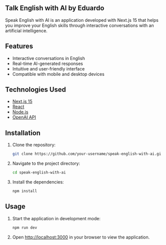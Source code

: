 ## Talk English with AI by Eduardo

Speak English with AI is an application developed with Next.js 15 that helps you improve your English skills through interactive conversations with an artificial intelligence.

## Features

- Interactive conversations in English
- Real-time AI-generated responses
- Intuitive and user-friendly interface
- Compatible with mobile and desktop devices

## Technologies Used

- [Next.js 15](https://nextjs.org/)
- [React](https://reactjs.org/)
- [Node.js](https://nodejs.org/)
- [OpenAI API](https://openai.com/)

## Installation

1. Clone the repository:
    ```bash
    git clone https://github.com/your-username/speak-english-with-ai.git
    ```
2. Navigate to the project directory:
    ```bash
    cd speak-english-with-ai
    ```
3. Install the dependencies:
    ```bash
    npm install
    ```

## Usage

1. Start the application in development mode:
    ```bash
    npm run dev
    ```
2. Open [http://localhost:3000](http://localhost:3000) in your browser to view the application.


